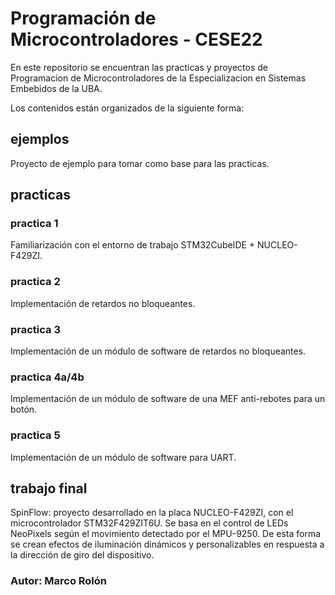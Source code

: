 # Programación de Microcontroladores - CESE22

En este repositorio se encuentran las practicas y proyectos de Programacion de Microcontroladores de la Especializacion en Sistemas Embebidos de la UBA.

Los contenidos están organizados de la siguiente forma:

## ejemplos
Proyecto de ejemplo para tomar como base para las practicas.

## practicas

### practica 1
Familiarización con el entorno de trabajo STM32CubeIDE + NUCLEO-F429ZI.

### practica 2
Implementación de retardos no bloqueantes.

### practica 3
Implementación de un módulo de software de retardos no bloqueantes.

### practica 4a/4b
Implementación de un módulo de software de una MEF anti-rebotes para un botón.

### practica 5
Implementación de un módulo de software para UART.

## trabajo final
SpinFlow: proyecto desarrollado en la placa NUCLEO-F429ZI, con el microcontrolador STM32F429ZIT6U. Se basa en el control de LEDs NeoPixels según el movimiento detectado por el MPU-9250. 
De esta forma se crean efectos de iluminación dinámicos y personalizables en respuesta a la dirección de giro del dispositivo. 

### Autor: Marco Rolón


